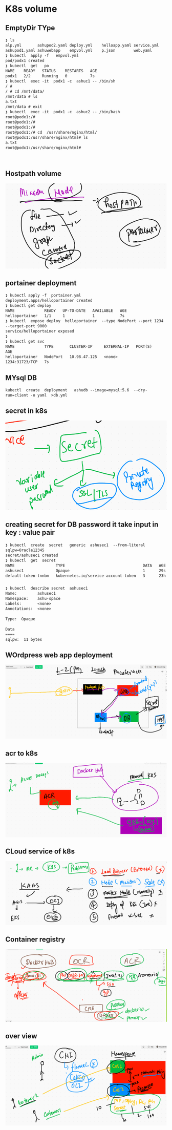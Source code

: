 # K8s volume 

## EmptyDir TYpe 

```
❯ ls
alp.yml       ashupod2.yaml deploy.yml    helloapp.yaml service.yml
ashupod1.yaml ashuwebapp    empvol.yml    p.json        web.yaml
❯ kubectl  apply -f   empvol.yml
pod/podx1 created
❯ kubectl  get   po
NAME    READY   STATUS    RESTARTS   AGE
podx1   2/2     Running   0          7s
❯ kubectl  exec -it  podx1 -c  ashuc1 -- /bin/sh
/ # 
/ # cd /mnt/data/
/mnt/data # ls
a.txt
/mnt/data # exit
❯ kubectl  exec -it  podx1 -c  ashuc2 -- /bin/bash
root@podx1:/# 
root@podx1:/# 
root@podx1:/# 
root@podx1:/# cd  /usr/share/nginx/html/
root@podx1:/usr/share/nginx/html# ls
a.txt
root@podx1:/usr/share/nginx/html# 



```

## Hostpath volume 

<img src="hostpath.png">


## portainer deployment 

```
❯ kubectl apply -f  portainer.yml
deployment.apps/helloportainer created
❯ kubectl get deploy
NAME             READY   UP-TO-DATE   AVAILABLE   AGE
helloportainer   1/1     1            1           7s
❯ kubectl  expose deploy  helloportainer  --type NodePort --port 1234 --target-port 9000
service/helloportainer exposed
❯ 
❯ kubectl get svc
NAME             TYPE       CLUSTER-IP     EXTERNAL-IP   PORT(S)          AGE
helloportainer   NodePort   10.98.47.125   <none>        1234:31723/TCP   7s

```

## MYsql DB 

```
kubectl  create  deployment   ashudb --image=mysql:5.6  --dry-run=client -o yaml  >db.yml

```

## secret in k8s 

<img src="secret.png">

## creating secret for DB password  it take input in key : value pair 

```
❯ kubectl  create  secret   generic  ashusec1  --from-literal   sqlpw=Oracle12345
secret/ashusec1 created
❯ kubectl  get  secret
NAME                  TYPE                                  DATA   AGE
ashusec1              Opaque                                1      29s
default-token-tnnbm   kubernetes.io/service-account-token   3      23h

```

###

```
❯ kubectl  describe secret  ashusec1
Name:         ashusec1
Namespace:    ashu-space
Labels:       <none>
Annotations:  <none>

Type:  Opaque

Data
====
sqlpw:  11 bytes

```

## WOrdpress web app deployment 

<img src="wordpress.png">

## acr to k8s 

<img src="acr.png">

## CLoud service of k8s

<img src="cloudser.png">

## Container registry 

<img src="crdiff.png">

## over view 

<img src="k8sdep.png">



